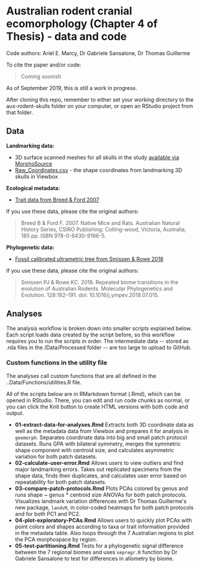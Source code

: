 # Australian rodent cranial ecomorphology (Chapter 4 of Thesis) - data and code
Code authors: Ariel E. Marcy, Dr Gabriele Sansalone, Dr Thomas Guillerme

To cite the paper and/or code:
> Coming soonish

As of September 2019, this is still a work in progress.

After cloning this repo, remember to either set your working directory to the aus-rodent-skulls folder on your computer, or open an RStudio project from that folder.

## Data
**Landmarking data:**
* 3D surface scanned meshes for all skulls in the study [available via MorphoSource](https://www.morphosource.org/MyProjects/Dashboard/dashboard/select_project_id/561)
* [Raw_Coordinates.csv](Data/Raw/Raw_Coord_Data.csv) - the shape coordinates from landmarking 3D  skulls in Viewbox 

**Ecological metadata:**
* [Trait data from Breed & Ford 2007](/Data/Processed/in_ex_traits.csv)

If you use these data, please cite the original authors:
> Breed B & Ford F. 2007. Native Mice and Rats. Australian Natural History Series, CSIRO Publishing: Colling-wood, Victoria, Australia, 185 pp. ISBN 978-0-6430-9166-5.

**Phylogenetic data:**
* [Fossil calibrated ultrametric tree from Smissen & Rowe 2018](/Data/Processed/Smissen-Rowe-2018-concat.tre)

If you use these data, please cite the original authors:
> Smissen PJ & Rowe KC. 2018. Repeated biome transitions in the evolution of Australian Rodents. Molecular Phylogenetics and Evolution. 128:182–191. doi: 10.1016/j.ympev.2018.07.015.
    
## Analyses
The analysis workflow is broken down into smaller scripts explained below. Each script loads data created by the script before, so this workflow requires you to run the scripts in order. The intermediate data -- stored as .rda files in the /Data/Processed folder -- are too large to upload to GitHub. 

### Custom functions in the utility file 
The analyses call custom functions that are all defined in the ..Data/Functions/utilities.R file.

All of the scripts below are in RMarkdown format (.Rmd), which can be opened in RStudio. There, you can edit and run code chunks as normal, or you can click the Knit button to create HTML versions with both code and output.

* **01-extract-data-for-analyses.Rmd** Extracts both 3D coordinate data as well as the metadata data from Viewbox and prepares it for analysis in `geomorph`. Separates coordinate data into big and small patch protocol datasets. Runs GPA with bilateral symmetry, merges the symmetric shape component with centroid size, and calculates asymmetric variation for both patch datasets.
* **02-calculate-user-error.Rmd** Allows users to view outliers and find major landmarking errors. Takes out replicated specimens from the shape data, finds their duplicates, and calculates user error based on repeatability for both patch datasets. 
* **03-compare-patch-protocols.Rmd** Plots PCAs colored by genus and runs shape ~ genus * centroid size ANOVAs for both patch protocols. Visualizes landmark variation differences with Dr Thomas Guillerme's new package, `landvR`, in color-coded heatmaps for both patch protocols and for both PC1 and PC2. 
* **04-plot-exploratory-PCAs.Rmd** Allows users to quickly plot PCAs with point colors and shapes according to taxa or trait information provided in the metadata table. Also loops through the 7 Australian regions to plot the PCA morphospace by region.
* **05-test-partitioning.Rmd** Tests for a phylogenetic signal difference between the 7 regional biomes and uses `sepregr.R` function by Dr Gabriele Sansalone to test for differences in allometry by biome.
